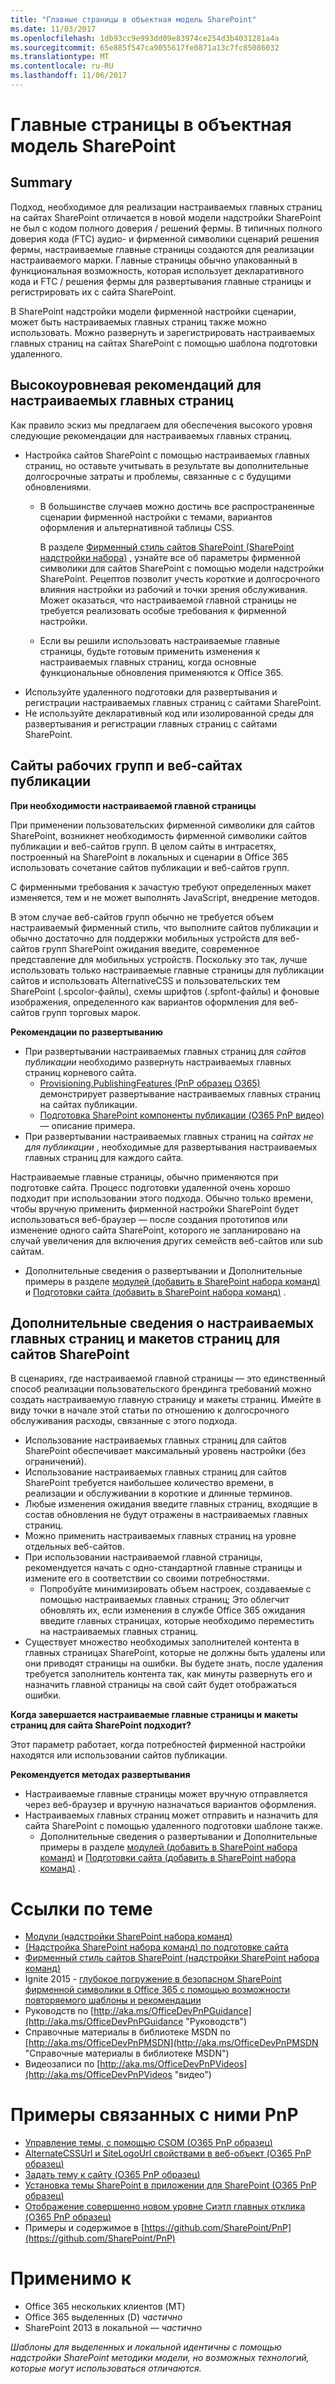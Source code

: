 ```yaml
---
title: "Главные страницы в объектная модель SharePoint"
ms.date: 11/03/2017
ms.openlocfilehash: 1db93cc9e993dd09e83974ce254d3b4031281a4a
ms.sourcegitcommit: 65e885f547ca9055617fe0871a13c7fc85086032
ms.translationtype: MT
ms.contentlocale: ru-RU
ms.lasthandoff: 11/06/2017
---
```

<a name="master-pages-in-the-sharepoint-add-in-model"></a>Главные страницы в объектная модель SharePoint
===========================================

<a name="summary"></a>Summary
-------

Подход, необходимое для реализации настраиваемых главных страниц на сайтах SharePoint отличается в новой модели надстройки SharePoint не был с кодом полного доверия / решений фермы. В типичных полного доверия кода (FTC) аудио- и фирменной символики сценарий решения фермы, настраиваемые главные страницы создаются для реализации настраиваемого марки. Главные страницы обычно упакованный в функциональная возможность, которая использует декларативного кода и FTC / решения фермы для развертывания главные страницы и регистрировать их с сайта SharePoint.

В SharePoint надстройки модели фирменной настройки сценарии, может быть настраиваемых главных страниц также можно использовать. Можно развернуть и зарегистрировать настраиваемых главных страниц на сайтах SharePoint с помощью шаблона подготовки удаленного.

<a name="high-level-guidelines-for-custom-master-pages"></a>Высокоуровневая рекомендаций для настраиваемых главных страниц
---------------------------------------------

Как правило эскиз мы предлагаем для обеспечения высокого уровня следующие рекомендации для настраиваемых главных страниц.

- Настройка сайтов SharePoint с помощью настраиваемых главных страниц, но оставьте учитывать в результате вы дополнительные долгосрочные затраты и проблемы, связанные с с будущими обновлениями.
    + В большинстве случаев можно достичь все распространенные сценарии фирменной настройки с темами, вариантов оформления и альтернативной таблицы CSS.
    
        В разделе [Фирменный стиль сайтов SharePoint (SharePoint надстройки набора)](branding-sharepoint-sites-sharepoint-add-in.md) , узнайте все об параметры фирменной символики для сайтов SharePoint с помощью модели надстройки SharePoint.  Рецептов позволит учесть короткие и долгосрочного влияния настройки из рабочий и точки зрения обслуживания. Может оказаться, что настраиваемой главной страницы не требуется реализовать особые требования к фирменной настройки. 

    + Если вы решили использовать настраиваемые главные страницы, будьте готовым применить изменения к настраиваемых главных страниц, когда основные функциональные обновления применяются к Office 365.
- Используйте удаленного подготовки для развертывания и регистрации настраиваемых главных страниц с сайтами SharePoint.
- Не используйте декларативный код или изолированной среды для развертывания и регистрации главных страниц с сайтами SharePoint.  

<a name="team-sites-vs-publishing-sites"></a>Сайты рабочих групп и веб-сайтах публикации
-------------------------------

**При необходимости настраиваемой главной страницы**

При применении пользовательских фирменной символики для сайтов SharePoint, возникнет необходимость фирменной символики сайтов публикации и веб-сайтов групп. В целом сайты в интрасетях, построенный на SharePoint в локальных и сценарии в Office 365 использовать сочетание сайтов публикации и веб-сайтов групп.  

С фирменными требования к зачастую требуют определенных макет изменяется, тем и не может выполнять JavaScript, внедрение методов.

В этом случае веб-сайтов групп обычно не требуется объем настраиваемый фирменный стиль, что выполните сайтов публикации и обычно достаточно для поддержки мобильных устройств для веб-сайтов групп SharePoint ожидания введите, современное представление для мобильных устройств. Поскольку это так, лучше использовать только настраиваемые главные страницы для публикации сайтов и использовать AlternativeCSS и пользовательских тем SharePoint (.spcolor-файлы), схемы шрифтов (.spfont-файлы) и фоновые изображения, определенного как вариантов оформления для веб-сайтов групп торговых марок.

**Рекомендации по развертыванию**

- При развертывании настраиваемых главных страниц для *сайтов публикации* необходимо развернуть настраиваемых главных страниц корневого сайта.
    + [Provisioning.PublishingFeatures (PnP образец O365)](https://github.com/SharePoint/PnP/tree/master/Samples/Provisioning.PublishingFeatures) демонстрирует развертывание настраиваемых главных страниц на сайтах публикации. 
    + [Подготовка SharePoint компоненты публикации (O365 PnP видео)](http://channel9.msdn.com/Blogs/Office-365-Dev/Provisioning-SharePoint-Publishing-Features-Office-365-Developer-Patterns-and-Practices) — описание примера.   
- При развертывании настраиваемых главных страниц на *сайтах не для публикации* , необходимые для развертывания настраиваемых главных страниц для каждого сайта.

Настраиваемые главные страницы, обычно применяются при подготовке сайта. Процесс подготовки удаленной очень хорошо подходит при использовании этого подхода. Обычно только времени, чтобы вручную применить фирменной настройки SharePoint будет использоваться веб-браузер — после создания прототипов или изменение одного сайта SharePoint, которого не запланировано на случай увеличения для включения других семейств веб-сайтов или sub сайтам. 

+ Дополнительные сведения о развертывании и Дополнительные примеры в разделе [модулей (добавить в SharePoint набора команд)](modules-sharepoint-add-in.md) и [Подготовки сайта (добавить в SharePoint набора команд)](site-provisioning-sharepoint-add-in.md) .

<a name="more-details-about-custom-master-pages-and-page-layouts-for-sharepoint-sites"></a>Дополнительные сведения о настраиваемых главных страниц и макетов страниц для сайтов SharePoint
----------------------------------------------------------------------------

В сценариях, где настраиваемой главной страницы — это единственный способ реализации пользовательского брендинга требований можно создать настраиваемую главную страницу и макеты страниц. Имейте в виду точки в начале этой статьи по отношению к долгосрочного обслуживания расходы, связанные с этого подхода.

- Использование настраиваемых главных страниц для сайтов SharePoint обеспечивает максимальный уровень настройки (без ограничений).
- Использование настраиваемых главных страниц для сайтов SharePoint требуется наибольшее количество времени, в реализации и обслуживании в короткие и длинные терминов.
- Любые изменения ожидания введите главных страниц, входящие в состав обновления не будут отражены в настраиваемых главных страниц.
- Можно применить настраиваемых главных страниц на уровне отдельных веб-сайтов.
- При использовании настраиваемой главной страницы, рекомендуется начать с одно-стандартной главные страницы и измените его в соответствии со своими потребностями.
    + Попробуйте минимизировать объем настроек, создаваемые с помощью настраиваемых главных страниц; Это облегчит обновлять их, если изменения в службе Office 365 ожидания введите главных страницах, которые необходимо переместить на настраиваемых главных страниц.  
- Существует множество необходимых заполнителей контента в главных страницах SharePoint, которые не должны быть удалены или они приводят страницы на ошибки. Вы будете знать, после удаления требуется заполнитель контента так, как минуты развернуть его и назначить главной страницы на свой сайт будет отображаться ошибки.

**Когда завершается настраиваемые главные страницы и макеты страниц для сайта SharePoint подходит?**

Этот параметр работает, когда потребностей фирменной настройки находятся или использовании сайтов публикации.

**Рекомендуется методах развертывания**

- Настраиваемые главные страницы может вручную отправляется через веб-браузер и вручную назначаться вариантов оформления.
- Настраиваемых главных страниц может отправить и назначить для сайта SharePoint с помощью удаленного подготовки шаблоне также.
    + Дополнительные сведения о развертывании и Дополнительные примеры в разделе [модулей (добавить в SharePoint набора команд)](modules-sharepoint-add-in.md) и [Подготовки сайта (добавить в SharePoint набора команд)](site-provisioning-sharepoint-add-in.md) .

<a name="related-links"></a>Ссылки по теме
=============
- [Модули (надстройки SharePoint набора команд)](modules-sharepoint-add-in.md)
- [(Надстройка SharePoint набора команд) по подготовке сайта](site-provisioning-sharepoint-add-in.md)
- [Фирменный стиль сайтов SharePoint (надстройки SharePoint набора команд)](branding-sharepoint-sites-sharepoint-add-in.md)
- Ignite 2015 - [глубокое погружение в безопасном SharePoint фирменной символики в Office 365 с помощью возможности повторяемого шаблоны и рекомендации](https://channel9.msdn.com/Events/Ignite/2015/BRK3164)
- Руководств по [http://aka.ms/OfficeDevPnPGuidance](http://aka.ms/OfficeDevPnPGuidance "Руководств")
- Справочные материалы в библиотеке MSDN по [http://aka.ms/OfficeDevPnPMSDN](http://aka.ms/OfficeDevPnPMSDN "Справочные материалы в библиотеке MSDN")
- Видеозаписи по [http://aka.ms/OfficeDevPnPVideos](http://aka.ms/OfficeDevPnPVideos "видео")

<a name="related-pnp-samples"></a>Примеры связанных с ними PnP
===================

- [Управление темы, с помощью CSOM (O365 PnP образец)](https://github.com/SharePoint/PnP/tree/master/Samples/Branding.DeployCustomThemeWeb)
- [AlternateCSSUrl и SiteLogoUrl свойствами в веб-объект (O365 PnP образец)](https://github.com/SharePoint/PnP/tree/master/Samples/Branding.AlternateCSSAndSiteLogo)
- [Задать тему к сайту (O365 PnP образец)](https://github.com/SharePoint/PnP/tree/master/Samples/Branding.SetThemeToSite)
- [Установка темы SharePoint в приложении для SharePoint (O365 PnP образец)](https://github.com/SharePoint/PnP/tree/master/Samples/Branding.Themes)
- [Отображение совершенно новом уровне Сиэтл главных отклика (O365 PnP образец)](https://github.com/SharePoint/PnP/tree/master/Samples/Branding.InjectResponsiveCSS)
- Примеры и содержимое в [https://github.com/SharePoint/PnP](https://github.com/SharePoint/PnP)

<a name="applies-to"></a>Применимо к
==========
- Office 365 нескольких клиентов (MT)
- Office 365 выделенных (D) *частично*
- SharePoint 2013 в локальной — *частично*

*Шаблоны для выделенных и локальной идентичны с помощью надстройки SharePoint методики модели, но возможных технологий, которые могут использоваться отличаются.*
